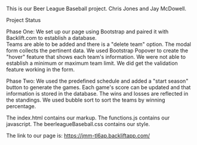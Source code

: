 This is our Beer League Baseball project.  Chris Jones and Jay McDowell.  

Project Status

Phase One:
We set up our page using Bootstrap and paired it with Backlift.com to establish a database.  
Teams are able to be added and there is a "delete team" option.  The modal form collects the pertinent data.  We used Bootstrap Popover to create the "hover" feature that shows each team's information.  We were not able to establish a minimum or maximum team limit. We did get the validation feature working in the form. 

Phase Two:
We used the predefined schedule and added a "start season" button to generate the games.  Each game's score can be updated and that information is stored in the database.  The wins and losses are reflected in the standings.  We used bubble sort to sort the teams by winning percentage.

The index.html contains our markup.  The functions.js contains our javascript.  The beerleagueBaseball.css contains our style.

The link to our page is: https://jmm-tl6ap.backliftapp.com/
